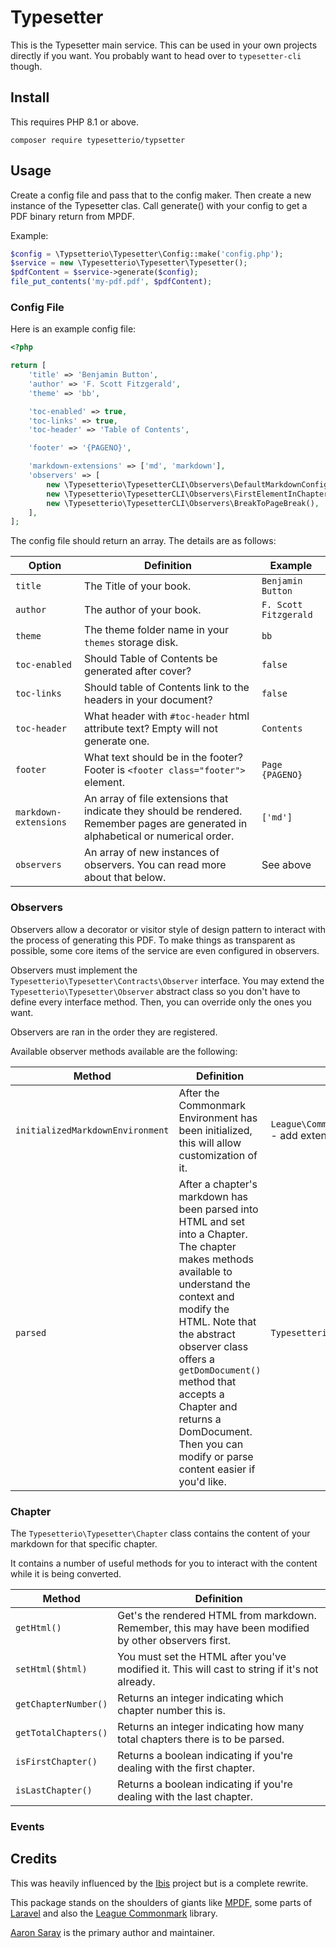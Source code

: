 # Typesetter

This is the Typesetter main service. This can be used in your own projects directly if you want. You probably want to head over to `typesetter-cli` though.

## Install

This requires PHP 8.1 or above.

`composer require typesetterio/typsetter`

## Usage

Create a config file and pass that to the config maker. Then create a new instance of the Typesetter clas.  Call generate() with your config to get a PDF binary return from MPDF.

Example:

```php
$config = \Typsetterio\Typesetter\Config::make('config.php');
$service = new \Typesetterio\Typesetter\Typesetter();
$pdfContent = $service->generate($config);
file_put_contents('my-pdf.pdf', $pdfContent);
```

### Config File

Here is an example config file:

```php
<?php

return [
    'title' => 'Benjamin Button',
    'author' => 'F. Scott Fitzgerald',
    'theme' => 'bb',

    'toc-enabled' => true,
    'toc-links' => true,
    'toc-header' => 'Table of Contents',

    'footer' => '{PAGENO}',

    'markdown-extensions' => ['md', 'markdown'],
    'observers' => [
        new \Typesetterio\TypesetterCLI\Observers\DefaultMarkdownConfiguration(),
        new \Typesetterio\TypesetterCLI\Observers\FirstElementInChapterCSSClass(),
        new \Typesetterio\TypesetterCLI\Observers\BreakToPageBreak(),
    ],
];
```

The config file should return an array.  The details are as follows:

| Option  | Definition | Example |
|---------| ---------- | ------- |
| `title`  | The Title of your book. | `Benjamin Button` |
| `author` | The author of your book. | `F. Scott Fitzgerald` |
| `theme` | The theme folder name in your `themes` storage disk. | `bb` |
| `toc-enabled` | Should Table of Contents be generated after cover? | `false` |
| `toc-links` | Should table of Contents link to the headers in your document? | `false` |
| `toc-header` | What header with `#toc-header` html attribute text? Empty will not generate one. | `Contents` |
| `footer` | What text should be in the footer? Footer is `<footer class="footer">` element. | `Page {PAGENO}` |
| `markdown-extensions` | An array of file extensions that indicate they should be rendered. Remember pages are generated in alphabetical or numerical order. | `['md']` |
| `observers` | An array of new instances of observers. You can read more about that below. | See above |

### Observers

Observers allow a decorator or visitor style of design pattern to interact with the process of generating this PDF.  To make things
as transparent as possible, some core items of the service are even configured in observers. 

Observers must implement the `Typesetterio\Typesetter\Contracts\Observer` interface.  You may extend the 
`Typesetterio\Typesetter\Observer` abstract class so you don't have to define every interface method. Then, you can 
override only the ones you want.

Observers are ran in the order they are registered.

Available observer methods available are the following:

| Method | Definition | Parameters |
| ------ | ---------- | ---------- |
| `initializedMarkdownEnvironment` | After the Commonmark Environment has been initialized, this will allow customization of it. | `League\CommonMark\Environment\Environment` - add extensions or renders. |
| `parsed` | After a chapter's markdown has been parsed into HTML and set into a Chapter. The chapter makes methods available to understand the context and modify the HTML. Note that the abstract observer class offers a `getDomDocument()` method that accepts a Chapter and returns a DomDocument. Then you can modify or parse content easier if you'd like. | `Typesetterio\Typesetter\Chapter` |

### Chapter

The `Typesetterio\Typesetter\Chapter` class contains the content of your markdown for that specific chapter.

It contains a number of useful methods for you to interact with the content while it is being converted.

| Method                | Definition                                                                                             |
|-----------------------|--------------------------------------------------------------------------------------------------------|
| `getHtml()` | Get's the rendered HTML from markdown. Remember, this may have been modified by other observers first. |
| `setHtml($html)` | You must set the HTML after you've modified it.  This will cast to string if it's not already. |
| `getChapterNumber()` | Returns an integer indicating which chapter number this is. |
| `getTotalChapters()` | Returns an integer indicating how many total chapters there is to be parsed. |
| `isFirstChapter()` | Returns a boolean indicating if you're dealing with the first chapter. |
| `isLastChapter()` | Returns a boolean indicating if you're dealing with the last chapter. |

### Events



## Credits

This was heavily influenced by the [Ibis](https://github.com/themsaid/ibis) project but is a complete rewrite.

This package stands on the shoulders of giants like [MPDF](https://mpdf.github.io/), some parts of [Laravel](https://laravel.com) and also the [League Commonmark](https://commonmark.thephpleague.com/) library.

[Aaron Saray](https://aaronsaray.com) is the primary author and maintainer.
